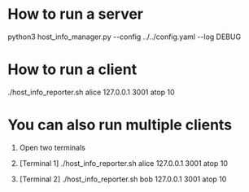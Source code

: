 # How to run a server

python3 host_info_manager.py --config ../../config.yaml --log DEBUG

# How to run a client
./host_info_reporter.sh alice 127.0.0.1 3001 atop 10

# You can also run multiple clients
1) Open two terminals

2) [Terminal 1] ./host_info_reporter.sh alice 127.0.0.1 3001 atop 10

3) [Terminal 2] ./host_info_reporter.sh bob 127.0.0.1 3001 atop 10
